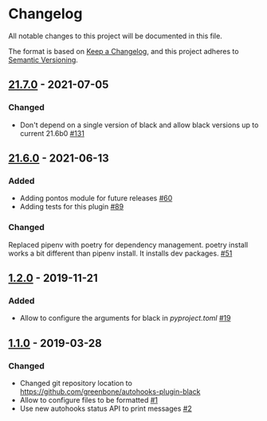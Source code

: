 # Changelog

All notable changes to this project will be documented in this file.

The format is based on [Keep a Changelog](https://keepachangelog.com/en/1.0.0/),
and this project adheres to [Semantic Versioning](https://semver.org/spec/v2.0.0.html).

## [21.7.0] - 2021-07-05
### Changed
* Don't depend on a single version of black and allow black versions up to current 21.6b0 [#131](https://github.com/greenbone/autohooks-plugin-black/pull/131)

[21.7.0]: https://github.com/greenbone/autohooks-plugin-black/compare/v21.6.0...v21.7.0

## [21.6.0] - 2021-06-13

### Added
* Adding pontos module for future releases [#60](https://github.com/greenbone/autohooks-plugin-black/pull/60)
* Adding tests for this plugin [#89](https://github.com/greenbone/autohooks-plugin-black/pull/89)

### Changed
Replaced pipenv with poetry for dependency management. poetry install works a bit different than pipenv install. It installs dev packages. [#51](https://github.com/greenbone/autohooks-plugin-black/pull/51)

[21.6.0]: https://github.com/greenbone/autohooks-plugin-black/compare/v1.2.0...v21.6.0

## [1.2.0] - 2019-11-21

### Added
* Allow to configure the arguments for black in *pyproject.toml* [#19](https://github.com/greenbone/autohooks-plugin-black/pull/19)

[1.2.0]: https://github.com/greenbone/autohooks-plugin-black/compare/v1.1.0...v1.2.0

## [1.1.0] - 2019-03-28

### Changed

* Changed git repository location to https://github.com/greenbone/autohooks-plugin-black
* Allow to configure files to be formatted [#1](https://github.com/greenbone/autohooks-plugin-black/pull/1)
* Use new autohooks status API to print messages [#2](https://github.com/greenbone/autohooks-plugin-black/pull/2)

[1.1.0]: https://github.com/greenbone/autohooks-plugin-black/compare/v1.0.0...v1.1.0
